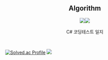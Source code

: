 <div align="center">

Algorithm
---
<img src="https://img.shields.io/github/languages/top/ehdbs28/Algorithm"/><img src="https://img.shields.io/github/commit-activity/m/ehdbs28/Algorithm"/>   
<br>
C# 코딩테스트 일지

<dic align="left">

<br>
  
[![Solved.ac Profile](http://mazassumnida.wtf/api/v2/generate_badge?boj=ehdbs41325)](https://solved.ac/5dxwin/)
<img src="http://mazandi.herokuapp.com/api?handle=5dxwin&theme=warm"/>
